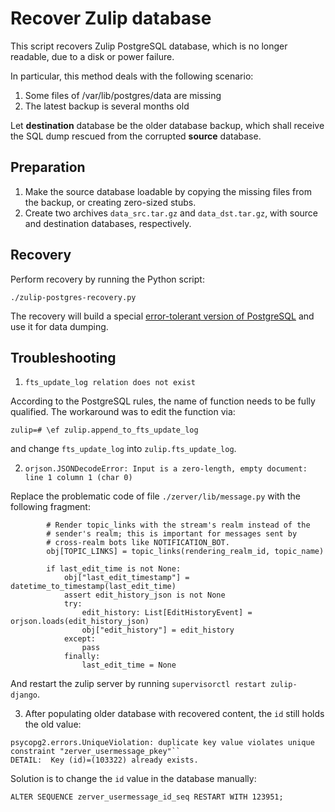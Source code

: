 # Recover Zulip database

This script recovers Zulip PostgreSQL database, which is no longer readable, due to a disk or power failure.

In particular, this method deals with the following scenario:

1. Some files of /var/lib/postgres/data are missing
2. The latest backup is several months old

Let **destination** database be the older database backup, which shall receive the SQL dump rescued from the corrupted **source** database.

## Preparation

1. Make the source database loadable by copying the missing files from the backup, or creating zero-sized stubs.
2. Create two archives `data_src.tar.gz` and `data_dst.tar.gz`, with source and destination databases, respectively. 

## Recovery

Perform recovery by running the Python script:

```
./zulip-postgres-recovery.py
```

The recovery will build a special [error-tolerant version of PostgreSQL](https://github.com/dmikushin/postgres-tolerant) and use it for data dumping.

## Troubleshooting

1. `fts_update_log relation does not exist`

According to the PostgreSQL rules, the name of function needs to be fully qualified. The workaround was to edit the function via:

```
zulip=# \ef zulip.append_to_fts_update_log
```

and change `fts_update_log` into `zulip.fts_update_log`.

2. `orjson.JSONDecodeError: Input is a zero-length, empty document: line 1 column 1 (char 0)`

Replace the problematic code of file `./zerver/lib/message.py` with the following fragment:

```
        # Render topic_links with the stream's realm instead of the
        # sender's realm; this is important for messages sent by
        # cross-realm bots like NOTIFICATION_BOT.
        obj[TOPIC_LINKS] = topic_links(rendering_realm_id, topic_name)

        if last_edit_time is not None:
            obj["last_edit_timestamp"] = datetime_to_timestamp(last_edit_time)
            assert edit_history_json is not None
            try:
                edit_history: List[EditHistoryEvent] = orjson.loads(edit_history_json)
                obj["edit_history"] = edit_history
            except:
                pass
            finally:
                last_edit_time = None

```

And restart the zulip server by running `supervisorctl restart zulip-django`.

3. After populating older database with recovered content, the `id` still holds the old value:

```
psycopg2.errors.UniqueViolation: duplicate key value violates unique constraint "zerver_usermessage_pkey"``
DETAIL:  Key (id)=(103322) already exists.
```

Solution is to change the `id` value in the database manually:

```
ALTER SEQUENCE zerver_usermessage_id_seq RESTART WITH 123951;
```

